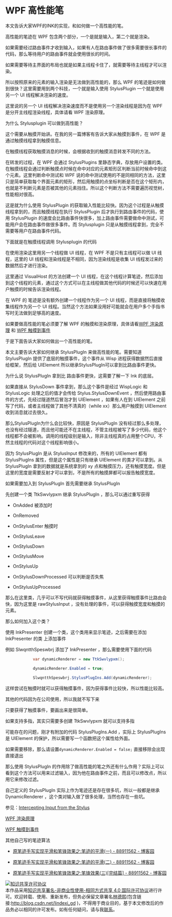 
# WPF 高性能笔

本文告诉大家WPF的INK的实现，和如何做一个高性能的笔。

<!--more-->


<!-- CreateTime:2019/11/29 10:20:51 -->

<!-- csdn -->
<!-- 标签：笔迹，WPF -->

高性能的笔迹在 WPF 包含两个部分，一个是就是输入，第二个就是渲染。

如果需要经过路由事件才收到输入，如果有人在路由事件做了很多需要很长事件的代码，那么等待用户的路由事件就会使用很长的时间。

如果需要等待主界面的布局也就是如果主线程卡住了，就需要等待主线程才可以渲染。

所以按照原来的元素的输入渲染是无法做到高性能的，那么 WPF 的笔迹是如何做到很快？这里需要用到两个科技，一个就是输入使用 StylusPlugin 一个就是使用另一个 UI 线程解决渲染的速度。

这里说的另一个 UI 线程解决渲染速度而不是使用另一个渲染线程是因为在 WPF 是分开主线程渲染线程，具体请看 WPF 渲染原理。

为什么 Stylusplugin  可以做到高性能？

这个需要从触摸开始讲。在我的另一篇博客有告诉大家从触摸到事件，在 WPF 是通过触摸线程拿到触摸信息。

在触摸线程获取触摸消息的时候，会根据收到的触摸消息转发不同的方法。

在转发的过程，在 WPF 会通过 StylusPlugins 里静态字典，存放用户设置的类。在触摸线程会通过判断触摸点时候在命中对应的元素矩形区判断当前时候命中到这个元素。这里判断命中测试和 WPF 说的命中测试使用的不是同相同的方法，这里只是简单获取每个界面元素的矩形，然后用触摸的点坐标判断是否在这个矩形内，也就是不判断元素是否被其他的元素挡住。所以这个判断方法不需要遍历视觉树，性能相对很高。

这是就为什么使用 StylusPlugin 的获取输入性能比较快。因为这个过程是从触摸线程拿到的，而且触摸线程在执行 StylusPlugin 后才执行到路由事件的代码，使用 StylusPlugin 的速度会比路由事件快很多，加上路由事件需要做命中测试，可能用户会在路由事件做很多事件。而 Stylusplugin 只是从触摸线程拿到，完全不需要等用户在路由事件代码。

下面就是在触摸线程调用 Stylusplugin 的代码

在使用渲染这里用另一个线程做 UI 线程，在 WPF 不是只有主线程可以做 UI 线程，这里的 UI 线程和渲染线程是不相同，因为渲染线程是收集 UI 线程发过来的数据然后才进行渲染。

这里通过 VisualHost 的方法创建一个 UI 线程，在这个线程计算笔迹，然后添加到这个线程的元素，通过这个方式可以在主线程做其他代码的时候还可以快速在用户触摸的时候告诉渲染线程。

在 WPF 的 笔迹是没有额外创建一个线程作为另一个 UI 线程，而是直接将触摸收集线程作为另一个 UI 线程。当然这个方法如果没用好可能就会在用户多个手指书写时无法做到足够高的速度。

如果要做高性能的笔必须要了解 WPF 的触摸和渲染原理，具体请看[WPF 渲染原理](https://lindexi.gitee.io/post/WPF-%E6%B8%B2%E6%9F%93%E5%8E%9F%E7%90%86.html ) 和 [WPF 触摸到事件](https://blog.lindexi.com/post/WPF-%E8%A7%A6%E6%91%B8%E5%88%B0%E4%BA%8B%E4%BB%B6.html )

于是下面告诉大家如何做出一个高性能的笔。

本文主要告诉大家如何继承 StylusPlugIn 来做高性能的笔。需要知道 StylusPlugIn 提供了底层的触摸事件，这个事件从 Wisp 进程获得数据然后直接给框架，然后给 UIElement 所以继承StylusPlugIn可以拿到比路由事件更快。

为什么说 StylusPlugIn 拿到比 路由事件更快，这需要了解一下 lnk 的底层。

如果直接从 StylusDown 事件拿到，那么这个事件是经过 WispLogic 和 StylusLogic 处理之后的值才会传给 Stylus.StylusDownEvent ，然后使用路由事件的方式，先经过隧道然后冒泡才到 UIElement ，如果有人在到 UIElement 之前写了代码，或者主线程做了其他不清真的（while xx）那么用户触摸到 UIElement 收到消息就过去很久。

那么StylusPlugIn为什么会比较快，原因是 StylusPlugIn 没有经过那么多处理，也没有经过隧道，而且他可能还不在主线程，不管主线程被写了多少代码，他这个线程都不会被影响。调用的线程级别是输入，除非主线程真的占用整个CPU，不然主线程的代码对这个线程影响很小。

因为 StylusPlugIn 是从 StylusInput 修改来的，所有的 UIElement 都有 StylusPlugIns  属性，但是这个属性是只有继承 UIElement 的类才可以拿到。从 StylusPlugIn 拿到的数据就是系统拿到的 xy 点和触摸压力，还有触摸宽度。但是这里的宽度是需要反射才可以拿到，不是所有的触摸屏都可以报告触摸宽度。

如果需要加入到 StylusPlugIn 首先需要继承 StylusPlugIn

先创建一个类 TtkSwvlypxm 继承 StylusPlugIn ，那么可以通过重写获得

 - OnAdded 被添加时

 - OnRemoved 

 - OnStylusEnter 触摸时

 - OnStylusLeave

 - OnStylusDown

 - OnStylusMove

 - OnStylusUp

 - OnStylusDownProcessed 可以判断是否失焦

 - OnStylusUpProcessed

那么在这里类，几乎可以不写代码就获得触摸事件，从这里获得触摸事件比路由会快，因为这里是 rawStylusInput ，没有处理的事件，可以获得触摸宽度和触摸的元素。

那么如何加入这个类？

使用 InkPresenter 创建一个类，这个类用来显示笔迹，之后需要在添加 InkPresenter 的类 上添加事件

例如 SlwqntthSpeswbrj 添加了 InkPresenter ，那么需要使用下面的代码

```csharp
            var dynamicRenderer = new TtkSwvlypxm();

            dynamicRenderer.Enabled = true;

            SlwqntthSpeswbrj.StylusPlugIns.Add(dynamicRenderer);
```

这样尝试在触摸时就可以获得触摸事件，因为获得事件比较快，所以性能比较高。

其他的代码因为在公司使用，所以我就不写下来

只要获得了触摸事件，要画出来是很简单。

如果支持多指，其实只需要多创建 TtkSwvlypxm 就可以支持多指

可能存在的问题，刚才有附加的代码 StylusPlugIns.Add ，实际上 StylusPlugIns 是 UIElement 的保护，所以需要写一个函数把这个属性给外面。

如果需要移除，那么请设置`dynamicRenderer.Enabled = false;` 直接移除会出现直接退出

那么使用 StylusPlugIn 的作用除了做高性能的笔之外还有什么作用？实际上可以看到这个方法可以用来过滤输入，因为他在路由事件之前，而且可以修改点，所以用它来修改过滤。

自己定义的 StylusPlugIn 实际上作为笔迹还是存在很多坑，所以一般都是继承 DynamicRenderer ，这个类对输入做了很多处理，当然也存在一些坑。

参见：[Intercepting Input from the Stylus](https://docs.microsoft.com/en-us/dotnet/framework/wpf/advanced/intercepting-input-from-the-stylus )

[WPF 渲染原理](https://lindexi.gitee.io/post/WPF-%E6%B8%B2%E6%9F%93%E5%8E%9F%E7%90%86.html ) 

[WPF 触摸到事件](https://blog.lindexi.com/post/WPF-%E8%A7%A6%E6%91%B8%E5%88%B0%E4%BA%8B%E4%BB%B6.html )

其他自己写的笔迹算法

- [原笔迹手写实现平滑和笔锋效果之:笔迹的平滑(一) - 88911562 - 博客园](http://www.cnblogs.com/zl03jsj/p/8047259.html )

- [原笔迹手写实现平滑和笔锋效果之:笔迹的平滑(二) - 88911562 - 博客园](https://www.cnblogs.com/zl03jsj/p/8048102.html )

- [原笔迹手写实现平滑和笔锋效果之:笔锋效果(三)[完结篇] - 88911562 - 博客园](https://www.cnblogs.com/zl03jsj/p/8051912.html )





<a rel="license" href="http://creativecommons.org/licenses/by-nc-sa/4.0/"><img alt="知识共享许可协议" style="border-width:0" src="https://licensebuttons.net/l/by-nc-sa/4.0/88x31.png" /></a><br />本作品采用<a rel="license" href="http://creativecommons.org/licenses/by-nc-sa/4.0/">知识共享署名-非商业性使用-相同方式共享 4.0 国际许可协议</a>进行许可。欢迎转载、使用、重新发布，但务必保留文章署名[林德熙](http://blog.csdn.net/lindexi_gd)(包含链接:http://blog.csdn.net/lindexi_gd )，不得用于商业目的，基于本文修改后的作品务必以相同的许可发布。如有任何疑问，请与我[联系](mailto:lindexi_gd@163.com)。